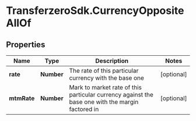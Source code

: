 # TransferzeroSdk.CurrencyOppositeAllOf

## Properties
Name | Type | Description | Notes
------------ | ------------- | ------------- | -------------
**rate** | **Number** | The rate of this particular currency with the base one | [optional] 
**mtmRate** | **Number** | Mark to market rate of this particular currency against the base one with the margin factored in | [optional] 


